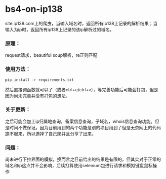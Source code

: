# bs4-on-ip138
site.ip138.com上的爬虫，当输入域名时，返回所有ip138上记录的解析结果；当输入为ip时，返回所有ip138上记录的该ip解析过的域名。

### 原理：

request请求，beautiful soup解析，re正则匹配

### 使用方法：

```
pip install -r requirements.txt
```

然后直接调函数就可以了（或者ctrl+c/ctrl+v），等完善功能后可能会打包，但是因为尚未完善并没有打包的想法。



### 关于更新：

之后可能会加上ip归属地查询，备案信息查询，子域名，whois信息查询功能。但是时间不做保证。因为目前用到的两个功能是别的项目用到了但是无奈网上的代码跑不起来，所以选择了自己爬并且分享了出来。



### 问题：

尚未进行下拉界面的模拟，换而言之目前给出的结果是有限的，但其实对于正常的域名和ip这点并不会影响，后续打算使用selenium包进行请求和模拟键盘鼠标操作
